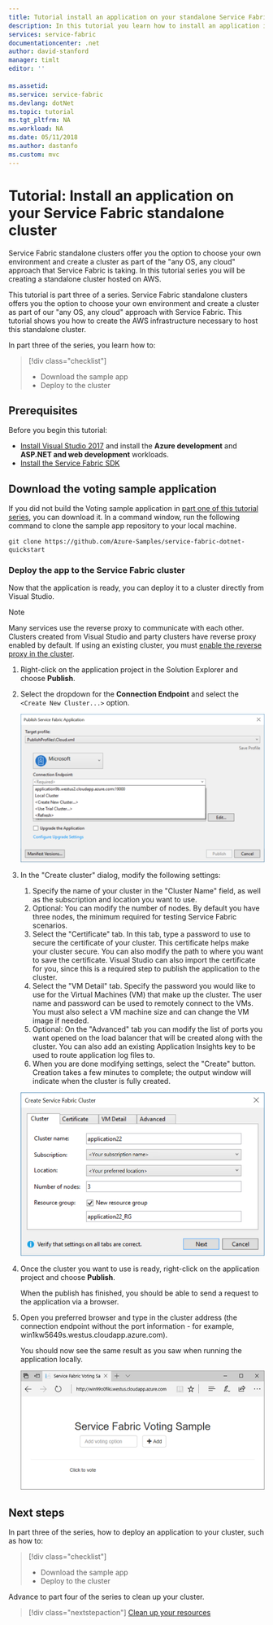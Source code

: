 ```yaml
---
title: Tutorial install an application on your standalone Service Fabric cluster - Azure Service Fabric | Microsoft Docs
description: In this tutorial you learn how to install an application into your standalone Service Fabric cluster.
services: service-fabric
documentationcenter: .net
author: david-stanford
manager: timlt
editor: ''

ms.assetid: 
ms.service: service-fabric
ms.devlang: dotNet
ms.topic: tutorial
ms.tgt_pltfrm: NA
ms.workload: NA
ms.date: 05/11/2018
ms.author: dastanfo
ms.custom: mvc
---
```

# Tutorial: Install an application on your Service Fabric standalone cluster

Service Fabric standalone clusters offer you the option to choose your own environment and create a cluster as part of the "any OS, any cloud" approach that Service Fabric is taking. In this tutorial series you will be creating a standalone cluster hosted on AWS.

This tutorial is part three of a series.  Service Fabric standalone clusters offers you the option to choose your own environment and create a cluster as part of our "any OS, any cloud" approach with Service Fabric. This tutorial shows you how to create the AWS infrastructure necessary to host this standalone cluster.

In part three of the series, you learn how to:

> [!div class="checklist"]
> * Download the sample app
> * Deploy to the cluster

## Prerequisites

Before you begin this tutorial:

* [Install Visual Studio 2017](https://www.visualstudio.com/) and install the **Azure development** and **ASP.NET and web development** workloads.
* [Install the Service Fabric SDK](service-fabric-get-started.md)

## Download the voting sample application

If you did not build the Voting sample application in [part one of this tutorial series](service-fabric-tutorial-create-dotnet-app.md), you can download it. In a command window, run the following command to clone the sample app repository to your local machine.

```
git clone https://github.com/Azure-Samples/service-fabric-dotnet-quickstart
```

### Deploy the app to the Service Fabric cluster

Now that the application is ready, you can deploy it to a cluster directly from Visual Studio.

> [!NOTE]
> Many services use the reverse proxy to communicate with each other. Clusters created from Visual Studio and party clusters have reverse proxy enabled by default.  If using an existing cluster, you must [enable the reverse proxy in the cluster](service-fabric-reverseproxy.md#setup-and-configuration).

1. Right-click on the application project in the Solution Explorer and choose **Publish**.

2. Select the dropdown for the **Connection Endpoint** and select the `<Create New Cluster...>` option.

    ![Publish Dialog](./media/service-fabric-tutorial-deploy-app-to-party-cluster/publish-app.png)

3. In the "Create cluster" dialog, modify the following settings:

    1. Specify the name of your cluster in the "Cluster Name" field, as well as the subscription and location you want to use.
    2. Optional: You can modify the number of nodes. By default you have three nodes, the minimum required for testing Service Fabric scenarios.
    3. Select the "Certificate" tab. In this tab, type a password to use to secure the certificate of your cluster. This certificate helps make your cluster secure. You can also modify the path to where you want to save the certificate. Visual Studio can also import the certificate for you, since this is a required step to publish the application to the cluster.
    4. Select the "VM Detail" tab. Specify the password you would like to use for the Virtual Machines (VM) that make up the cluster. The user name and password can be used to remotely connect to the VMs. You must also select a VM machine size and can change the VM image if needed.
    5. Optional: On the "Advanced" tab you can modify the list of ports you want opened on the load balancer that will be created along with the cluster. You can also add an existing Application Insights key to be used to route application log files to.
    6. When you are done modifying settings, select the "Create" button. Creation takes a few minutes to complete; the output window will indicate when the cluster is fully created.

    ![Create Cluster Dialog](./media/service-fabric-tutorial-deploy-app-to-party-cluster/create-cluster.png)

4. Once the cluster you want to use is ready, right-click on the application project and choose **Publish**.

    When the publish has finished, you should be able to send a request to the application via a browser.

5. Open you preferred browser and type in the cluster address (the connection endpoint without the port information - for example, win1kw5649s.westus.cloudapp.azure.com).

    You should now see the same result as you saw when running the application locally.

    ![API Response from Cluster](./media/service-fabric-tutorial-deploy-app-to-party-cluster/response-from-cluster.png)

## Next steps

In part three of the series, how to deploy an application to your cluster, such as how to:

> [!div class="checklist"]
> * Download the sample app
> * Deploy to the cluster

Advance to part four of the series to clean up your cluster.

> [!div class="nextstepaction"]
> [Clean up your resources](service-fabric-tutorial-standalone-clean-up.md)
